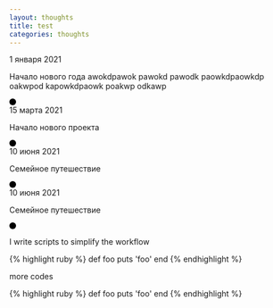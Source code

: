 ```yaml
---
layout: thoughts
title: test
categories: thoughts
---
```


<div class="events">
  <div class="event life">
    <div class="content">
      <time datetime="2021-01-01">1 января 2021</time>
      <p>Начало нового года awokdpawok pawokd pawodk paowkdpaowkdp oakwpod kapowkdpaowk poakwp odkawp </p>
    </div>
    <svg class="marker" width="12" height="12" viewBox="0 0 12 12">
      <circle cx="6" cy="6" r="6"></circle>
    </svg>
  </div>

  <div class="event programming">
    <div class="content">
      <time datetime="2021-03-15">15 марта 2021</time>
      <p>Начало нового проекта</p>
    </div>
    <svg class="marker" width="12" height="12" viewBox="0 0 12 12">
      <circle cx="6" cy="6" r="6"></circle>
    </svg>
  </div>

  <div class="event family">
    <div class="content">
      <time datetime="2021-06-10">10 июня 2021</time>
      <p>Семейное путешествие</p>
    </div>
    <svg class="marker" width="12" height="12" viewBox="0 0 12 12">
      <circle cx="6" cy="6" r="6"></circle>
    </svg>
  </div>

  <div class="event programming">
    <div class="content">
      <time datetime="2021-06-10">10 июня 2021</time>
      <p>Семейное путешествие</p>
    </div>
    <svg class="marker" width="12" height="12" viewBox="0 0 12 12">
      <circle cx="6" cy="6" r="6"></circle>
    </svg>
  </div>
</div>

I write scripts to simplify the workflow


{% highlight ruby %}
def foo
  puts 'foo'
end
{% endhighlight %}

more codes

{% highlight ruby %}
def foo
  puts 'foo'
end
{% endhighlight %}